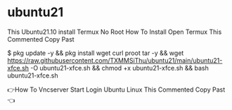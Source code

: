 # ubuntu21
This Ubuntu21.10 install Termux No Root
How To Install Open Termux This Commented Copy
Past

$ pkg update -y && pkg install wget curl proot tar -y && wget https://raw.githubusercontent.com/TXMMSiThu/ubuntu21/main/ubuntu21-xfce.sh -O ubuntu21-xfce.sh && chmod +x ubuntu21-xfce.sh && bash ubuntu21-xfce.sh

👉How To Vncserver Start Login Ubuntu Linux This Commented Copy Past👈
